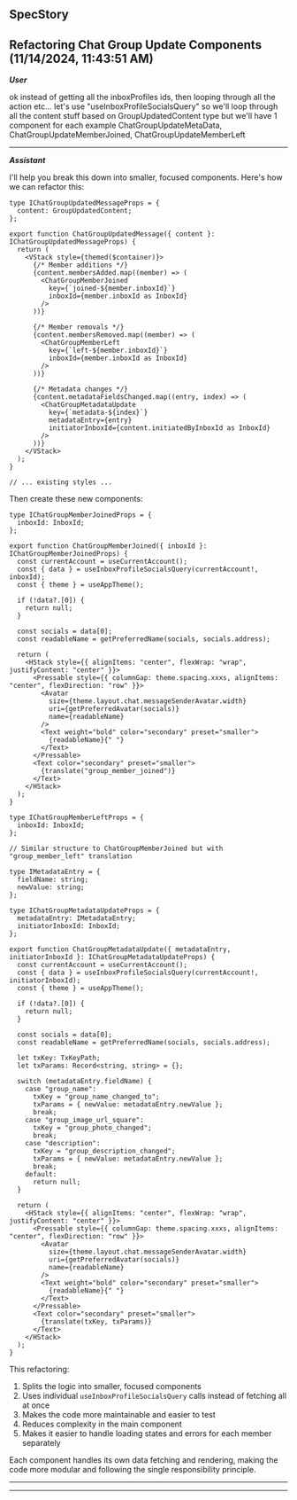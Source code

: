 ## SpecStory

## Refactoring Chat Group Update Components (11/14/2024, 11:43:51 AM)

_**User**_

ok instead of getting all the inboxProfiles ids, then looping through all the action etc... let's use "useInboxProfileSocialsQuery" so we'll loop through all the content stuff based on GroupUpdatedContent type but we'll have 1 component for each example ChatGroupUpdateMetaData, ChatGroupUpdateMemberJoined, ChatGroupUpdateMemberLeft

---

_**Assistant**_

I'll help you break this down into smaller, focused components. Here's how we can refactor this:

```typescript:components/Chat/ChatGroupUpdatedMessage.tsx
type IChatGroupUpdatedMessageProps = {
  content: GroupUpdatedContent;
};

export function ChatGroupUpdatedMessage({ content }: IChatGroupUpdatedMessageProps) {
  return (
    <VStack style={themed($container)}>
      {/* Member additions */}
      {content.membersAdded.map((member) => (
        <ChatGroupMemberJoined 
          key={`joined-${member.inboxId}`} 
          inboxId={member.inboxId as InboxId} 
        />
      ))}

      {/* Member removals */}
      {content.membersRemoved.map((member) => (
        <ChatGroupMemberLeft 
          key={`left-${member.inboxId}`} 
          inboxId={member.inboxId as InboxId} 
        />
      ))}

      {/* Metadata changes */}
      {content.metadataFieldsChanged.map((entry, index) => (
        <ChatGroupMetadataUpdate
          key={`metadata-${index}`}
          metadataEntry={entry}
          initiatorInboxId={content.initiatedByInboxId as InboxId}
        />
      ))}
    </VStack>
  );
}

// ... existing styles ...
```

Then create these new components:

```typescript:components/Chat/ChatGroupMemberJoined.tsx
type IChatGroupMemberJoinedProps = {
  inboxId: InboxId;
};

export function ChatGroupMemberJoined({ inboxId }: IChatGroupMemberJoinedProps) {
  const currentAccount = useCurrentAccount();
  const { data } = useInboxProfileSocialsQuery(currentAccount!, inboxId);
  const { theme } = useAppTheme();

  if (!data?.[0]) {
    return null;
  }

  const socials = data[0];
  const readableName = getPreferredName(socials, socials.address);
  
  return (
    <HStack style={{ alignItems: "center", flexWrap: "wrap", justifyContent: "center" }}>
      <Pressable style={{ columnGap: theme.spacing.xxxs, alignItems: "center", flexDirection: "row" }}>
        <Avatar
          size={theme.layout.chat.messageSenderAvatar.width}
          uri={getPreferredAvatar(socials)}
          name={readableName}
        />
        <Text weight="bold" color="secondary" preset="smaller">
          {readableName}{" "}
        </Text>
      </Pressable>
      <Text color="secondary" preset="smaller">
        {translate("group_member_joined")}
      </Text>
    </HStack>
  );
}
```

```typescript:components/Chat/ChatGroupMemberLeft.tsx
type IChatGroupMemberLeftProps = {
  inboxId: InboxId;
};

// Similar structure to ChatGroupMemberJoined but with "group_member_left" translation
```

```typescript:components/Chat/ChatGroupMetadataUpdate.tsx
type IMetadataEntry = {
  fieldName: string;
  newValue: string;
};

type IChatGroupMetadataUpdateProps = {
  metadataEntry: IMetadataEntry;
  initiatorInboxId: InboxId;
};

export function ChatGroupMetadataUpdate({ metadataEntry, initiatorInboxId }: IChatGroupMetadataUpdateProps) {
  const currentAccount = useCurrentAccount();
  const { data } = useInboxProfileSocialsQuery(currentAccount!, initiatorInboxId);
  const { theme } = useAppTheme();

  if (!data?.[0]) {
    return null;
  }

  const socials = data[0];
  const readableName = getPreferredName(socials, socials.address);
  
  let txKey: TxKeyPath;
  let txParams: Record<string, string> = {};

  switch (metadataEntry.fieldName) {
    case "group_name":
      txKey = "group_name_changed_to";
      txParams = { newValue: metadataEntry.newValue };
      break;
    case "group_image_url_square":
      txKey = "group_photo_changed";
      break;
    case "description":
      txKey = "group_description_changed";
      txParams = { newValue: metadataEntry.newValue };
      break;
    default:
      return null;
  }

  return (
    <HStack style={{ alignItems: "center", flexWrap: "wrap", justifyContent: "center" }}>
      <Pressable style={{ columnGap: theme.spacing.xxxs, alignItems: "center", flexDirection: "row" }}>
        <Avatar
          size={theme.layout.chat.messageSenderAvatar.width}
          uri={getPreferredAvatar(socials)}
          name={readableName}
        />
        <Text weight="bold" color="secondary" preset="smaller">
          {readableName}{" "}
        </Text>
      </Pressable>
      <Text color="secondary" preset="smaller">
        {translate(txKey, txParams)}
      </Text>
    </HStack>
  );
}
```

This refactoring:
1. Splits the logic into smaller, focused components
2. Uses individual `useInboxProfileSocialsQuery` calls instead of fetching all at once
3. Makes the code more maintainable and easier to test
4. Reduces complexity in the main component
5. Makes it easier to handle loading states and errors for each member separately

Each component handles its own data fetching and rendering, making the code more modular and following the single responsibility principle.

---



---

